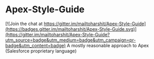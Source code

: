 # Apex-Style-Guide

[![Join the chat at https://gitter.im/mailtoharshit/Apex-Style-Guide](https://badges.gitter.im/mailtoharshit/Apex-Style-Guide.svg)](https://gitter.im/mailtoharshit/Apex-Style-Guide?utm_source=badge&utm_medium=badge&utm_campaign=pr-badge&utm_content=badge)
A mostly reasonable approach to Apex (Salesforce proprietary language)

